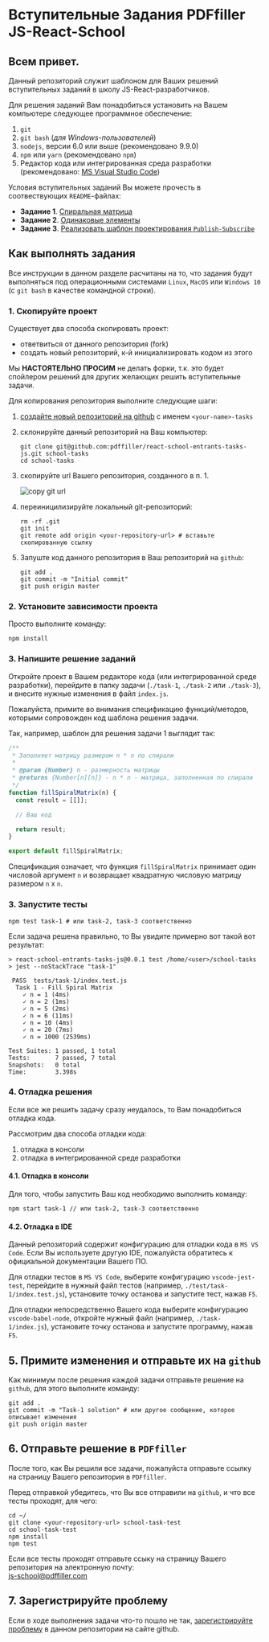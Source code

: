 # Вступительные Задания PDFfiller JS-React-School

## Всем привет. 

Данный репозиторий служит шаблоном для Ваших решений вступительных заданий
в школу JS-React-разработчиков.

Для решения заданий Вам понадобиться установить на Вашем компьютере следующее программное обеспечение:
   1. `git`
   1. `git bash` (*для Windows-пользователей*)
   1. `nodejs`, версии 6.0 или выше (рекомендовано 9.9.0)
   1. `npm` или `yarn` (рекомендовано `npm`)
   1. Редактор кода или интегрированная среда разработки (рекомендовано: [MS Visual Studio Code](https://code.visualstudio.com/))


Условия вступительных заданий Вы можете прочесть в соотвествующих `README`-файлах:
 - **Задание 1**. [Спиральная матрица](https://github.com/pdffiller/react-school-entrants-tasks-js/blob/master/task-1/README.md)
 - **Задание 2**. [Одинаковые элементы](https://github.com/pdffiller/react-school-entrants-tasks-js/blob/master/task-2/README.md)
 - **Задание 3**. [Реализовать шаблон проектирования `Publish-Subscribe`](https://github.com/pdffiller/react-school-entrants-tasks-js/blob/master/task-3/README.md)


## Как выполнять задания

Все инструкции в данном разделе расчитаны на то, что задания будут выполняться
под операционными системами `Linux`, `MacOS` или `Windows 10` (с `git bash` в
качестве командной строки).

### 1. Скопируйте проект

Существует два способа скопировать проект:
 - ответвиться от данного репозитория (fork)
 - создать новый репозиторий, к-й инициализировать кодом из этого

Мы **НАСТОЯТЕЛЬНО ПРОСИМ** не делать форки, т.к. это будет спойлером решений для других желающих решить вступительные задачи.

Для копирования репозитория выполните следующие шаги:

  1. [создайте новый репозиторий на github](https://github.com/new) с именем `<your-name>-tasks`
  1. склонируйте данный репозиторий на Ваш компьютер:
      ```shell
      git clone git@github.com:pdffiller/react-school-entrants-tasks-js.git school-tasks
      cd school-tasks
      ```
  1. скопируйте url Вашего репозитория, созданного в п. 1.

      ![copy git url](https://help.github.com/assets/images/help/repository/remotes-url.png)
  
  1. переиницилизируйте локальный git-репозиторий:
      ```shell
      rm -rf .git
      git init
      git remote add origin <your-repository-url> # вставьте скопированную ссылку
      ```
  
  1. Запуште код данного репозитория в Ваш репозиторий на `github`:
      ```shell
      git add .
      git commit -m "Initial commit"
      git push origin master
      ```

### 2. Установите зависимости проекта

Просто выполните команду:

```shell
npm install
```

### 3. Напишите решение заданий

Откройте проект в Вашем редакторе кода (или интегрированной среде разработки), перейдите в папку задачи (`./task-1`, `./task-2` или `./task-3`), и внесите нужные изменения в файл `index.js`.

Пожалуйста, примите во внимания спецификацию функций/методов, которыми сопровожден код шаблона решения задачи.

Так, например, шаблон для решения задачи 1 выглядит так:
```javascript
/**
 * Заполняет матрицу размером n * n по спирали
 *
 * @param {Number} n - размерность матрицы
 * @returns {Number[n][n]} - n * n - матрица, заполненная по спирали
 */
function fillSpiralMatrix(n) {
  const result = [[]];

  // Ваш код

  return result;
}

export default fillSpiralMatrix;
```

Спецификация означает, что функция `fillSpiralMatrix` принимает один числовой аргумент `n` и возвращает квадратную числовую матрицу размером `n` x `n`.


### 3. Запустите тесты

```shell
npm test task-1 # или task-2, task-3 соответственно
```

Если задача решена правильно, то Вы увидите примерно вот такой вот результат:

```
> react-school-entrants-tasks-js@0.0.1 test /home/<user>/school-tasks
> jest --noStackTrace "task-1"

 PASS  tests/task-1/index.test.js
  Task 1 - Fill Spiral Matrix
    ✓ n = 1 (4ms)
    ✓ n = 2 (1ms)
    ✓ n = 5 (2ms)
    ✓ n = 6 (11ms)
    ✓ n = 10 (4ms)
    ✓ n = 20 (7ms)
    ✓ n = 1000 (2539ms)

Test Suites: 1 passed, 1 total
Tests:       7 passed, 7 total
Snapshots:   0 total
Time:        3.398s
```

### 4. Отладка решения

Если все же решить задачу сразу неудалось, то Вам понадобиться отладка кода.

Рассмотрим два способа отладки кода:

  1. отладка в консоли
  2. отладка в интегрированной среде разработки

#### 4.1. Отладка в консоли

Для того, чтобы запустить Ваш код необходимо выполнить команду:

```shell
npm start task-1 // или task-2, task-3 соответственно
```

#### 4.2. Отладка в IDE

Данный репозиторий содержит конфигурацию для отладки кода в `MS VS Code`.
Если Вы используете другую IDE, пожалуйста обратитесь к официальной документации
Вашего ПО.

Для отладки тестов в `MS VS Code`, выберите конфигурацию `vscode-jest-test`, перейдите
в нужный файл тестов (например, `./test/task-1/index.test.js`), установите точку
останова и запустите тест, нажав `F5`.

Для отладки непосредственно Вашего кода выберите конфигурацию `vscode-babel-node`, откройте нужный файл (например, `./task-1/index.js`), установите точку останова и запустите программу, нажав `F5`.


## 5. Примите изменения и отправьте их на `github`

Как минимум после решения каждой задачи отправьте решение на `github`, для этого выполните команду:

```shell
git add .
git commit -m "Task-1 solution" # или другое сообщение, которое описывает изменения
git push origin master
```

## 6. Отправьте решение в `PDFfiller`

После того, как Вы решили все задачи, пожалуйста отправьте ссылку на страницу Вашего репозитория в `PDFfiller`.

Перед отправкой убедитесь, что Вы все отправили на `github`, и что все тесты проходят, для чего:

```shell
cd ~/
git clone <your-repository-url> school-task-test
cd school-task-test
npm install
npm test
```

Если все тесты проходят отправьте ссыку на страницу Вашего репозитория на электронную почту:
<br>[js-school@pdffiller.com](mailto:js-school@pdffiller.com?subject=JS%20School%20Entrants%20Tasks)

## 7. Зарегистрируйте проблему

Если в ходе выполнения задачи что-то пошло не так, [зарегистрируйте проблему](https://github.com/pdffiller/react-school-entrants-tasks-js/issues/new) в данном репозитории на сайте github.
